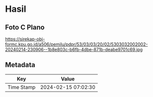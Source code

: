 # Hasil

## Foto C Plano

https://sirekap-obj-formc.kpu.go.id/a506/pemilu/pdpr/53/03/03/20/02/5303032002002-20240214-230906--1b8e803c-b6fb-4dbe-871b-deabe9701c69.jpg


## Metadata

| Key        | Value               |
| ---------- | ------------------- |
| Time Stamp | 2024-02-15 07:02:30 |




